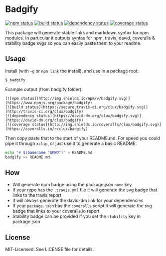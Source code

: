 # Badgify
[![npm status](http://img.shields.io/npm/v/badgify.svg)](https://www.npmjs.org/package/badgify)
[![build status](https://secure.travis-ci.org/clux/badgify.svg)](http://travis-ci.org/clux/badgify)
[![dependency status](https://david-dm.org/clux/badgify.svg)](https://david-dm.org/clux/badgify)
[![coverage status](http://img.shields.io/coveralls/clux/badgify.svg)](https://coveralls.io/r/clux/badgify)

This package will generate stable links and markdown syntax for npm modules. In particular it outputs syntax for npm, travis, david, coveralls & stability badge svgs so you can easily paste them to your readme.

## Usage
Install (with `-g` or `npm link` the install), and use in a package root:

```
$ badgify
```

Example output (from badgify folder):

```
[![npm status](http://img.shields.io/npm/v/badgify.svg)](https://www.npmjs.org/package/badgify)
[![build status](https://secure.travis-ci.org/clux/badgify.svg)](http://travis-ci.org/clux/badgify)
[![dependency status](https://david-dm.org/clux/badgify.svg)](https://david-dm.org/clux/badgify)
[![coverage status](http://img.shields.io/coveralls/clux/badgify.svg)](https://coveralls.io/r/clux/badgify)
```

Then copy paste that to the start of your README.md. For speed you could pipe it through `xclip`, or just use it to generate a basic README:

```sh
echo "# $(basename "$PWD")" > README.md
badgify >> README.md
```

## How
- Will generate npm badge using the package.json `name` key
- If your repo has the `.travis.yml` file it will generate the svg badge that links to the travis report
- It will always generate the david-dm link for your dependencies
- If your `package.json` has the `coveralls` script it will generate the svg badge that links to your coveralls.io report
- Stability badge can be provided if you set the `stability` key in package.json

## License
MIT-Licensed. See LICENSE file for details.
